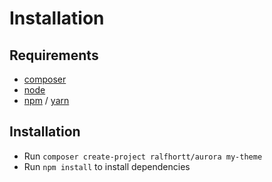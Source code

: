 # Installation

## Requirements

-   [composer](https://getcomposer.org/)
-   [node](https://nodejs.org/)
-   [npm](https://nodejs.org/) / [yarn](https://yarnpkg.com/)

## Installation

-   Run `composer create-project ralfhortt/aurora my-theme`
-   Run `npm install` to install dependencies

